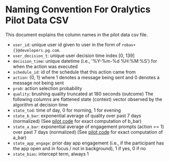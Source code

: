 # Naming Convention For Oralytics Pilot Data CSV

This document explains the column names in the pilot data csv file.

* `user_id`: unique user id given to user in the form of `robas+{}@developers.pg.com`.
* `user_decision_t`: unique user decision time index [0, 139]
* `decision_time`: unique datetime (i.e., '%Y-%m-%d %H:%M:%S') for when the action was executed
* `schedule_id`: id of the schedule that this action came from
* `action`: \{0, 1\} where 1 denotes a message being sent and 0 denotes a message not being sent
* `prob`: action selection probability
* `quality`: brushing quality truncated at 180 seconds (outcome)
The following columns are flattened state (context) vector observed by the algorithm at decision time
* `state_tod`: time of day, 0 for morning, 1 for evening
* `state_b_bar`: exponential average of quality over past 7 days (normalized) (See [pilot code](https://github.com/StatisticalReinforcementLearningLab/Oralytics-RL-Service/blob/v0.pilot/reward_definition.py) for exact computation of b_bar)
* `state_a_bar`: exponential average of engagement prompts (action == 1) over past 7 days (normalized) (See [pilot code](https://github.com/StatisticalReinforcementLearningLab/Oralytics-RL-Service/blob/v0.pilot/reward_definition.py) for exact computation of a_bar)
* `state_app_engage`: prior day app engagement (i.e., if the participant has the app open and in focus / not in background), 1 if yes, 0 if no
* `state_bias`: intercept term, always 1

